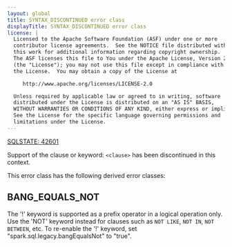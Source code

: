 ```yaml
---
layout: global
title: SYNTAX_DISCONTINUED error class
displayTitle: SYNTAX_DISCONTINUED error class
license: |
  Licensed to the Apache Software Foundation (ASF) under one or more
  contributor license agreements.  See the NOTICE file distributed with
  this work for additional information regarding copyright ownership.
  The ASF licenses this file to You under the Apache License, Version 2.0
  (the "License"); you may not use this file except in compliance with
  the License.  You may obtain a copy of the License at

     http://www.apache.org/licenses/LICENSE-2.0

  Unless required by applicable law or agreed to in writing, software
  distributed under the License is distributed on an "AS IS" BASIS,
  WITHOUT WARRANTIES OR CONDITIONS OF ANY KIND, either express or implied.
  See the License for the specific language governing permissions and
  limitations under the License.
---
```


<!--
  DO NOT EDIT THIS FILE.
  It was generated automatically by `org.apache.spark.SparkThrowableSuite`.
-->

[SQLSTATE: 42601](sql-error-conditions-sqlstates.html#class-42-syntax-error-or-access-rule-violation)

Support of the clause or keyword: `<clause>` has been discontinued in this context.

This error class has the following derived error classes:

## BANG_EQUALS_NOT

The '!' keyword is supported as a prefix operator in a logical operation only.
Use the 'NOT' keyword instead for clauses such as `NOT LIKE`, `NOT IN`, `NOT BETWEEN`, etc.
To re-enable the '!' keyword, set "spark.sql.legacy.bangEqualsNot" to "true".


